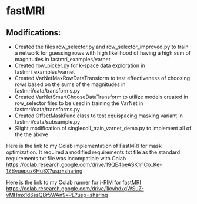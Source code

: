 # fastMRI

## Modifications:
* Created the files row_selector.py and row_selector_improved.py to train a network for guessing rows with high likelihood of having a high sum of magnitudes in fastmri_examples/varnet
* Created row_picker.py for k-space data exploration in fastmri_examples/varnet
* Created VarNetMaxRowDataTransform to test effectiveness of choosing rows based on the sums of the magnitudes in fastmri/data/transforms.py
* Created VarNetSmartChooseDataTransform to utilize models created in row_selector files to be used in training the VarNet in fastmri/data/transforms.py
* Created OffsetMaskFunc class to test equispacing masking variant in fastmri/data/subsample.py
* Slight modification of singlecoil_train_varnet_demo.py to implement all of the the above


Here is the link to my Colab implementation of FastMRI for mask optimization. It required a modified requirements.txt file as the standard requirements.txt file was incompatible with Colab 
https://colab.research.google.com/drive/19QE4beASK1r1Co_Ke-1ZBvuepuz6Hu8X?usp=sharing

Here is the link to my Colab runner for i-RIM for fastMRI
https://colab.research.google.com/drive/1kwhdxqWSuZ-vMHmx1d6ssQBr5WAn9xPE?usp=sharing
